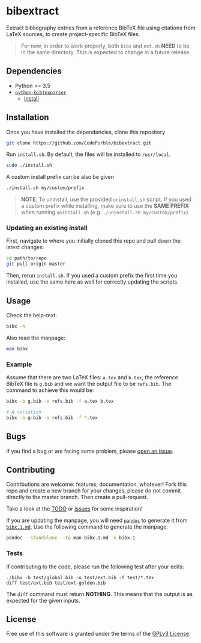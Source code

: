 # bibextract

Extract bibliography entries from a reference BibTeX file using citations from
LaTeX sources, to create project-specific BibTeX files.

> For now, in order to work properly, both `bibx` and `ext.sh` **NEED** to be
> in the same directory. This is expected to change in a future release.

## Dependencies

- Python >= 3.5
- [`python-bibtexparser`](https://github.com/sciunto-org/python-bibtexparser)
  - [Install](https://bibtexparser.readthedocs.io/en/master/install.html#how-to-install)

## Installation

Once you have installed the dependencies, clone this repository

```sh
git clone https://github.com/CodePurble/bibextract.git
```

Run `install.sh`. By default, the files will be installed to `/usr/local`.

```sh
sudo ./install.sh
```

A custom install prefix can be also be given

```sh
./install.sh my/custom/prefix
```

> **NOTE**: To uninstall, use the provided `uninstall.sh` script. If you used a
> custom prefix while installing, make sure to use the **SAME PREFIX** when
> running `uninstall.sh` (e.g. `./uninstall.sh my/custom/prefix`)

### Updating an existing install

First, navigate to where you initially cloned this repo and pull down the latest changes:

```sh
cd path/to/repo
git pull origin master
```

Then, rerun `install.sh`. If you used a custom prefix the first time you
installed, use the same here as well for correctly updating the scripts.

## Usage

Check the help-text:

```sh
bibx -h
```

Also read the manpage:

```sh
man bibx
```

### Example

Assume that there are two LaTeX files: `a.tex` and `b.tex`, the reference
BibTeX file is `g.bib` and we want the output file to be `refs.bib`. The
command to achieve this would be:

```sh
bibx -b g.bib -o refs.bib -f a.tex b.tex

# A variation
bibx -b g.bib -o refs.bib -f *.tex
```

## Bugs

If you find a bug or are facing some problem, please [open an
issue](https://github.com/CodePurble/bibextract/issues/new/choose).

## Contributing

Contributions are welcome: features, documentation, whatever! Fork this repo
and create a new branch for your changes, please do not commit directly to the
master branch. Then create a pull-request.

Take a look at the [TODO](./TOOD.md) or
[issues](https://github.com/CodePurble/bibextract/issues) for some inspiration!

If you are updating the manpage, you will need
[`pandoc`](https://pandoc.org/index.html) to generate it from
[`bibx.1.md`](./bibx.1.md). Use the following command to generate the manpage:

```sh
pandoc --standalone --to man bibx.1.md -o bibx.1
```

### Tests

If contributing to the code, please run the following test after your edits:

```
./bibx -b test/global.bib -o test/ext.bib -f test/*.tex
diff test/ext.bib test/ext-golden.bib
```

The `diff` command must return **NOTHING**. This means that the output is as
expected for the given inputs.

## License

Free use of this software is granted under the terms of the [GPLv3
License](https://github.com/CodePurble/bibextract/blob/master/LICENSE).
